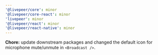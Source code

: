 ```yaml
---
'@livepeer/core': minor
'@livepeer/core-react': minor
'livepeer': minor
'@livepeer/react': minor
'@livepeer/react-native': minor
---
```


**Chore:** update downstream packages and changed the default icon for microphone mute/unmute in `<Broadcast />`.
